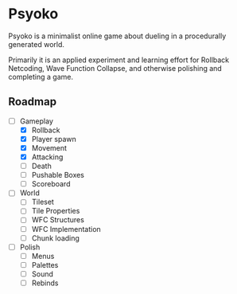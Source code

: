 # Psyoko

Psyoko is a minimalist online game about dueling in a procedurally generated world.

Primarily it is an applied experiment and learning effort for Rollback Netcoding, Wave Function Collapse, and otherwise polishing and completing a game.

## Roadmap

- [ ] Gameplay
  - [x] Rollback
  - [x] Player spawn
  - [x] Movement
  - [x] Attacking
  - [ ] Death
  - [ ] Pushable Boxes
  - [ ] Scoreboard
- [ ] World
  - [ ] Tileset
  - [ ] Tile Properties
  - [ ] WFC Structures
  - [ ] WFC Implementation
  - [ ] Chunk loading
- [ ] Polish
  - [ ] Menus
  - [ ] Palettes
  - [ ] Sound
  - [ ] Rebinds